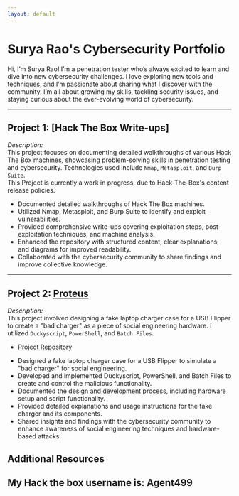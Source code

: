 ```yaml
---
layout: default
---
```


# Surya Rao's Cybersecurity Portfolio

Hi, I’m Surya Rao! I’m a penetration tester who’s always excited to learn and dive into new cybersecurity challenges. I love exploring new tools and techniques, and I’m passionate about sharing what I discover with the community. I’m all about growing my skills, tackling security issues, and staying curious about the ever-evolving world of cybersecurity.

---

## Project 1: **[Hack The Box Write-ups]**

_Description:_  
This project focuses on documenting detailed walkthroughs of various Hack The Box machines, showcasing problem-solving skills in penetration testing and cybersecurity. Technologies used include `Nmap`, `Metasploit`, and `Burp Suite`.  
This Project is currently a work in progress, due to Hack-The-Box's content release policies. 

- Documented detailed walkthroughs of Hack The Box machines.
- Utilized Nmap, Metasploit, and Burp Suite to identify and exploit vulnerabilities.
- Provided comprehensive write-ups covering exploitation steps, post-exploitation techniques, and machine analysis.
- Enhanced the repository with structured content, clear explanations, and diagrams for improved readability.
- Collaborated with the cybersecurity community to share findings and improve collective knowledge.
---

## Project 2: **[Proteus](https://github.com/imnopro/Proteus)**

_Description:_  
This project involved designing a fake laptop charger case for a USB Flipper to create a "bad charger" as a piece of social engineering hardware. I utilized `Duckyscript`, `PowerShell`, and `Batch Files`.  
* [Project Repository](https://github.com/imnopro/Proteus)

- Designed a fake laptop charger case for a USB Flipper to simulate a "bad charger" for social engineering.
- Developed and implemented Duckyscript, PowerShell, and Batch Files to create and control the malicious functionality.
- Documented the design and development process, including hardware setup and script functionality.
- Provided detailed explanations and usage instructions for the fake charger and its components.
- Shared insights and findings with the cybersecurity community to enhance awareness of social engineering techniques and hardware-based attacks.


## Additional Resources

My Hack the box username is: Agent499
---
